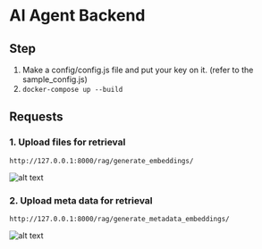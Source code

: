 # AI Agent Backend

## Step
1. Make a config/config.js file and put your key on it. (refer to the sample_config.js)
2. ```docker-compose up --build```

## Requests

### 1. Upload files for retrieval

 ```http://127.0.0.1:8000/rag/generate_embeddings/```

![alt text]({5707A5B5-135C-4BEB-BC41-8D4AA3D2581F}.png)

### 2. Upload meta data for retrieval

 ```http://127.0.0.1:8000/rag/generate_metadata_embeddings/```

![alt text]({EF20A1A1-DE39-44C4-9782-2CD6FE760724}.png)